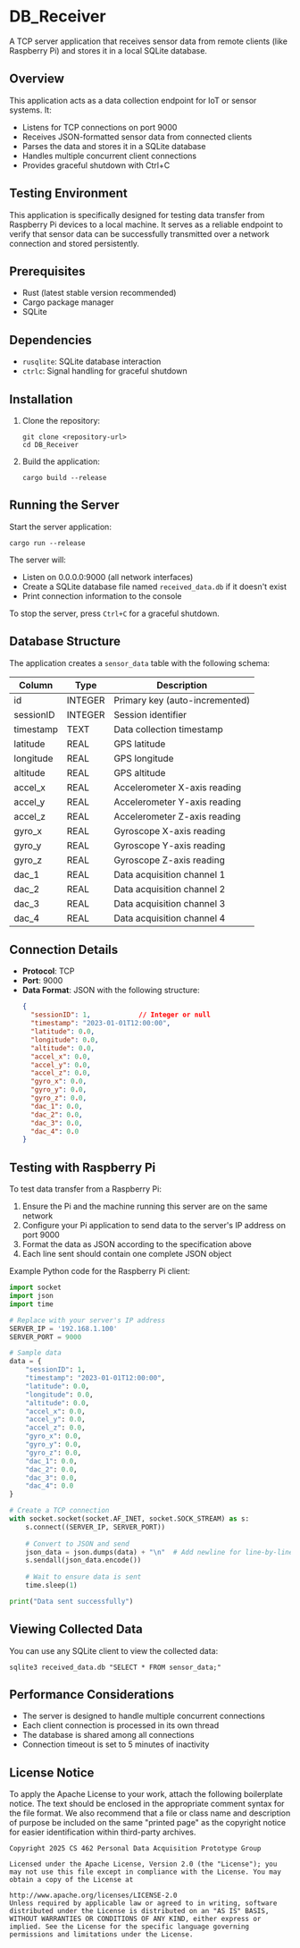 # DB_Receiver

A TCP server application that receives sensor data from remote clients (like Raspberry Pi) and stores it in a local SQLite database.

## Overview

This application acts as a data collection endpoint for IoT or sensor systems. It:
- Listens for TCP connections on port 9000
- Receives JSON-formatted sensor data from connected clients
- Parses the data and stores it in a SQLite database
- Handles multiple concurrent client connections
- Provides graceful shutdown with Ctrl+C

## Testing Environment

This application is specifically designed for testing data transfer from Raspberry Pi devices to a local machine. It serves as a reliable endpoint to verify that sensor data can be successfully transmitted over a network connection and stored persistently.

## Prerequisites

- Rust (latest stable version recommended)
- Cargo package manager
- SQLite

## Dependencies

- `rusqlite`: SQLite database interaction
- `ctrlc`: Signal handling for graceful shutdown

## Installation

1. Clone the repository:
   ```
   git clone <repository-url>
   cd DB_Receiver
   ```

2. Build the application:
   ```
   cargo build --release
   ```

## Running the Server

Start the server application:

```
cargo run --release
```

The server will:
- Listen on 0.0.0.0:9000 (all network interfaces)
- Create a SQLite database file named `received_data.db` if it doesn't exist
- Print connection information to the console

To stop the server, press `Ctrl+C` for a graceful shutdown.

## Database Structure

The application creates a `sensor_data` table with the following schema:

| Column    | Type    | Description                          |
|-----------|---------|--------------------------------------|
| id        | INTEGER | Primary key (auto-incremented)       |
| sessionID | INTEGER | Session identifier                   |
| timestamp | TEXT    | Data collection timestamp            |
| latitude  | REAL    | GPS latitude                         |
| longitude | REAL    | GPS longitude                        |
| altitude  | REAL    | GPS altitude                         |
| accel_x   | REAL    | Accelerometer X-axis reading         |
| accel_y   | REAL    | Accelerometer Y-axis reading         |
| accel_z   | REAL    | Accelerometer Z-axis reading         |
| gyro_x    | REAL    | Gyroscope X-axis reading             |
| gyro_y    | REAL    | Gyroscope Y-axis reading             |
| gyro_z    | REAL    | Gyroscope Z-axis reading             |
| dac_1     | REAL    | Data acquisition channel 1           |
| dac_2     | REAL    | Data acquisition channel 2           |
| dac_3     | REAL    | Data acquisition channel 3           |
| dac_4     | REAL    | Data acquisition channel 4           |

## Connection Details

- **Protocol**: TCP
- **Port**: 9000
- **Data Format**: JSON with the following structure:
  ```json
  {
    "sessionID": 1,            // Integer or null
    "timestamp": "2023-01-01T12:00:00",
    "latitude": 0.0,
    "longitude": 0.0,
    "altitude": 0.0,
    "accel_x": 0.0,
    "accel_y": 0.0,
    "accel_z": 0.0,
    "gyro_x": 0.0,
    "gyro_y": 0.0,
    "gyro_z": 0.0,
    "dac_1": 0.0,
    "dac_2": 0.0,
    "dac_3": 0.0,
    "dac_4": 0.0
  }
  ```

## Testing with Raspberry Pi

To test data transfer from a Raspberry Pi:

1. Ensure the Pi and the machine running this server are on the same network
2. Configure your Pi application to send data to the server's IP address on port 9000
3. Format the data as JSON according to the specification above
4. Each line sent should contain one complete JSON object

Example Python code for the Raspberry Pi client:

```python
import socket
import json
import time

# Replace with your server's IP address
SERVER_IP = '192.168.1.100'  
SERVER_PORT = 9000

# Sample data
data = {
    "sessionID": 1,
    "timestamp": "2023-01-01T12:00:00",
    "latitude": 0.0,
    "longitude": 0.0,
    "altitude": 0.0,
    "accel_x": 0.0,
    "accel_y": 0.0,
    "accel_z": 0.0,
    "gyro_x": 0.0,
    "gyro_y": 0.0,
    "gyro_z": 0.0,
    "dac_1": 0.0,
    "dac_2": 0.0,
    "dac_3": 0.0,
    "dac_4": 0.0
}

# Create a TCP connection
with socket.socket(socket.AF_INET, socket.SOCK_STREAM) as s:
    s.connect((SERVER_IP, SERVER_PORT))
    
    # Convert to JSON and send
    json_data = json.dumps(data) + "\n"  # Add newline for line-by-line processing
    s.sendall(json_data.encode())
    
    # Wait to ensure data is sent
    time.sleep(1)

print("Data sent successfully")
```

## Viewing Collected Data

You can use any SQLite client to view the collected data:

```
sqlite3 received_data.db "SELECT * FROM sensor_data;"
```

## Performance Considerations

- The server is designed to handle multiple concurrent connections
- Each client connection is processed in its own thread
- The database is shared among all connections
- Connection timeout is set to 5 minutes of inactivity

## License Notice
To apply the Apache License to your work, attach the following boilerplate notice. The text should be enclosed in the appropriate comment syntax for the file format. We also recommend that a file or class name and description of purpose be included on the same "printed page" as the copyright notice for easier identification within third-party archives.

    Copyright 2025 CS 462 Personal Data Acquisition Prototype Group
    
    Licensed under the Apache License, Version 2.0 (the "License"); you may not use this file except in compliance with the License. You may obtain a copy of the License at
    
    http://www.apache.org/licenses/LICENSE-2.0
    Unless required by applicable law or agreed to in writing, software distributed under the License is distributed on an "AS IS" BASIS, WITHOUT WARRANTIES OR CONDITIONS OF ANY KIND, either express or implied. See the License for the specific language governing permissions and limitations under the License.
